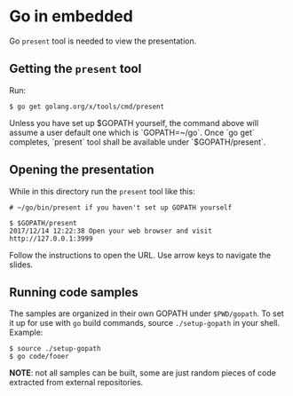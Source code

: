 # Go in embedded

Go `present` tool is needed to view the presentation.


## Getting the `present` tool

Run:

```
$ go get golang.org/x/tools/cmd/present
```

Unless you have set up $GOPATH yourself, the command above will assume a user
default one which is `GOPATH=~/go`. Once `go get` completes, `present` tool
shall be available under `$GOPATH/present`.

## Opening the presentation

While in this directory run the `present` tool like this:

```
# ~/go/bin/present if you haven't set up GOPATH yourself

$ $GOPATH/present 
2017/12/14 12:22:38 Open your web browser and visit http://127.0.0.1:3999
```

Follow the instructions to open the URL. Use arrow keys to navigate the slides.

## Running code samples

The samples are organized in their own GOPATH under `$PWD/gopath`. To set it up
for use with `go` build commands, source `./setup-gopath` in your shell.
Example:

```
$ source ./setup-gopath
$ go code/fooer
```

**NOTE**: not all samples can be built, some are just random pieces of code
extracted from external repositories.
